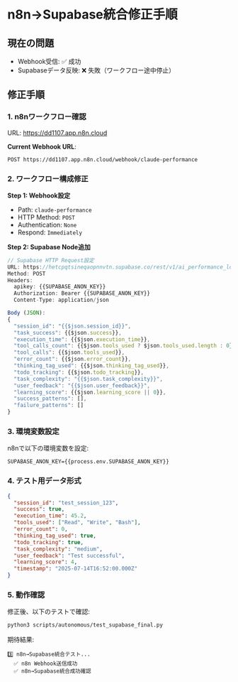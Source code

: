 # n8n→Supabase統合修正手順

## 現在の問題
- Webhook受信: ✅ 成功
- Supabaseデータ反映: ❌ 失敗（ワークフロー途中停止）

## 修正手順

### 1. n8nワークフロー確認
URL: https://dd1107.app.n8n.cloud

**Current Webhook URL**: 
```
POST https://dd1107.app.n8n.cloud/webhook/claude-performance
```

### 2. ワークフロー構成修正

**Step 1: Webhook設定**
- Path: `claude-performance`
- HTTP Method: `POST`
- Authentication: `None`
- Respond: `Immediately`

**Step 2: Supabase Node追加**
```javascript
// Supabase HTTP Request設定
URL: https://hetcpqtsineqaopnnvtn.supabase.co/rest/v1/ai_performance_log
Method: POST
Headers:
  apikey: {{SUPABASE_ANON_KEY}}
  Authorization: Bearer {{SUPABASE_ANON_KEY}}
  Content-Type: application/json

Body (JSON):
{
  "session_id": "{{$json.session_id}}",
  "task_success": {{$json.success}},
  "execution_time": {{$json.execution_time}},
  "tool_calls_count": {{$json.tools_used ? $json.tools_used.length : 0}},
  "tool_calls": {{$json.tools_used}},
  "error_count": {{$json.error_count}},
  "thinking_tag_used": {{$json.thinking_tag_used}},
  "todo_tracking": {{$json.todo_tracking}},
  "task_complexity": "{{$json.task_complexity}}",
  "user_feedback": "{{$json.user_feedback}}",
  "learning_score": {{$json.learning_score || 0}},
  "success_patterns": [],
  "failure_patterns": []
}
```

### 3. 環境変数設定
n8nで以下の環境変数を設定:
```
SUPABASE_ANON_KEY={{process.env.SUPABASE_ANON_KEY}}
```

### 4. テスト用データ形式
```json
{
  "session_id": "test_session_123",
  "success": true,
  "execution_time": 45.2,
  "tools_used": ["Read", "Write", "Bash"],
  "error_count": 0,
  "thinking_tag_used": true,
  "todo_tracking": true,
  "task_complexity": "medium",
  "user_feedback": "Test successful",
  "learning_score": 4,
  "timestamp": "2025-07-14T16:52:00.000Z"
}
```

### 5. 動作確認
修正後、以下のテストで確認:
```bash
python3 scripts/autonomous/test_supabase_final.py
```

期待結果:
```
3️⃣ n8n→Supabase統合テスト...
  ✅ n8n Webhook送信成功
  ✅ n8n→Supabase統合成功確認
```